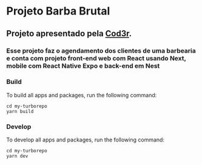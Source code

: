 # Projeto Barba Brutal 

## Projeto apresentado pela [Cod3r](https://escola.formacao.dev/).

### Esse projeto faz o agendamento dos clientes de uma barbearia e conta com projeto front-end web com React usando Next, mobile com React Native Expo e back-end em Nest


### Build

To build all apps and packages, run the following command:

```
cd my-turborepo
yarn build
```

### Develop

To develop all apps and packages, run the following command:

```
cd my-turborepo
yarn dev
```
